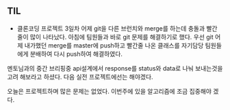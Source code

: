 ## TIL
- 클론코딩 프로젝트 3일차
어제 git을 다른 브런치와 merge를 하는데 충돌과 빨간줄이 많이 나타났다.
아침에 팀원들과 바로 git 문제를 해결하기로 했다.
우선 git 어제 내가했던 merge를 master에 push하고 빨간줄 나온 클래스를 자기담당 팀원들에게
분배하여 다시 push하여 해결하였다.

멘토님과의 중간 브리핑중 api설계에서 response를 status와 data로 나눠 보내는것을 고려 해보라고 하셨다.
다음 실전 프로젝트에선는 해야겠다.

오늘은 프로젝트하며 많은 문제는 없었다.
이번주에 있을 알고리즘에 조금 집중해야 겠다.
